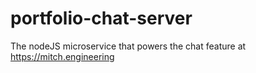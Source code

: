 # portfolio-chat-server

The nodeJS microservice that powers the chat feature at https://mitch.engineering
